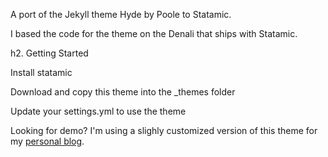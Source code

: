 A port of the Jekyll theme Hyde by Poole to Statamic.

I based the code for the theme on the Denali that ships with Statamic.

h2. Getting Started

Install statamic

Download and copy this theme into the _themes folder

Update your settings.yml to use the theme


Looking for demo? I'm using a slighly customized version of this theme for my <a href="http://mubs.me">personal blog</a>.